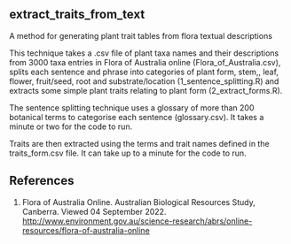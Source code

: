 ## extract_traits_from_text

A method for generating plant trait tables from flora textual descriptions

This technique takes a .csv file of plant taxa names and their descriptions from 3000 taxa entries in Flora of Australia online (Flora_of_Australia.csv), splits each sentence and phrase into categories of plant form, stem,, leaf, flower, fruit/seed, root and substrate/location (1_sentence_splitting.R) and extracts some simple plant traits relating to plant form (2_extract_forms.R). 

The sentence splitting technique uses a glossary of more than 200 botanical terms to categorise each sentence (glossary.csv). It takes a minute or two for the code to run.

Traits are then extracted using the terms and trait names defined in the traits_form.csv file. It can take up to a minute for the code to run.


## References
1. Flora of Australia Online. Australian Biological Resources Study, Canberra. Viewed 04 September 2022.
http://www.environment.gov.au/science-research/abrs/online-resources/flora-of-australia-online

